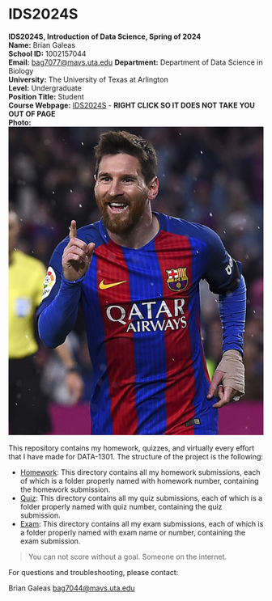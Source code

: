# IDS2024S 

**IDS2024S, Introduction of Data Science, Spring of 2024**  
**Name:** Brian Galeas  
**School ID:** 1002157044  
**Email:** bag7077@mavs.uta.edu
**Department:** Department of Data Science in Biology  
**University:** The University of Texas at Arlington  
**Level:** Undergraduate   
**Position Title:** Student  
**Course Webpage:** [IDS2024S](https://www.cdslab.org/IDS2024S/)  - **RIGHT CLICK SO IT DOES NOT TAKE YOU OUT OF PAGE**  
**Photo:**   ![A photo of Brian G, JK its Messi](lionel-messi-862354l.jpg)  

This repository contains my homework, quizzes, and virtually every effort that I have made for DATA-1301. The structure of the project is the following:

+ [Homework](./hw): This directory contains all my homework submissions, each of which is a folder properly named with homework number, containing the homework submission.
+ [Quiz](./quiz): This directory contains all my quiz submissions, each of which is a folder properly named with quiz number, containing the quiz submission.
+ [Exam](./exam): This directory contains all my exam submissions, each of which is a folder properly named with exam name or number, containing the exam submission.

> You can not score without a goal.
> Someone on the internet.  


For questions and troubleshooting, please contact:

Brian Galeas
bag7044@mavs.uta.edu




